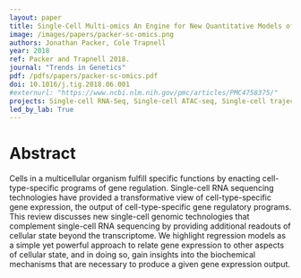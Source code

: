 ```yaml
---
layout: paper
title: Single-Cell Multi-omics An Engine for New Quantitative Models of Gene Regulation
image: /images/papers/packer-sc-omics.png
authors: Jonathan Packer, Cole Trapnell
year: 2018
ref: Packer and Trapnell 2018.
journal: "Trends in Genetics"
pdf: /pdfs/papers/packer-sc-omics.pdf
doi: 10.1016/j.tig.2018.06.001
#externurl: "https://www.ncbi.nlm.nih.gov/pmc/articles/PMC4758375/"
projects: Single-cell RNA-Seq, Single-cell ATAC-seq, Single-cell trajectory analysis
led_by_lab: True
---
```


# Abstract

Cells in a multicellular organism fulfill specific functions by enacting cell-type-specific programs of gene regulation. Single-cell RNA sequencing technologies have provided a transformative view of cell-type-specific gene expression, the output of cell-type-specific gene regulatory programs. This review discusses new single-cell genomic technologies that complement single-cell RNA sequencing by providing additional readouts of cellular state beyond the transcriptome. We highlight regression models as a simple yet powerful approach to relate gene expression to other aspects of cellular state, and in doing so, gain insights into the biochemical mechanisms that are necessary to produce a given gene expression output.
